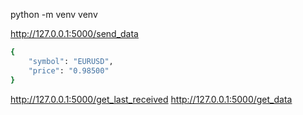 python -m venv venv

http://127.0.0.1:5000/send_data
```bash
{
    "symbol": "EURUSD",
    "price": "0.98500"
}
```

http://127.0.0.1:5000/get_last_received
http://127.0.0.1:5000/get_data